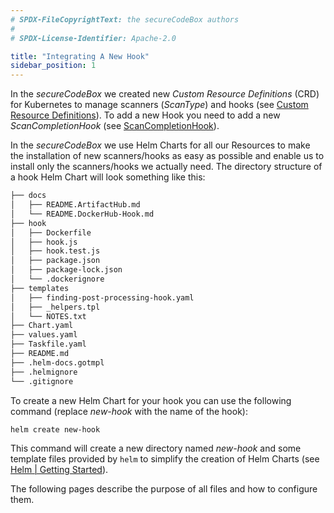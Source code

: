 ```yaml
---
# SPDX-FileCopyrightText: the secureCodeBox authors
#
# SPDX-License-Identifier: Apache-2.0

title: "Integrating A New Hook"
sidebar_position: 1
---
```


In the _secureCodeBox_ we created new _Custom Resource Definitions_ (CRD) for Kubernetes to manage scanners (_ScanType_) and hooks (see [Custom Resource Definitions](/docs/api/crds)).
To add a new Hook you need to add a new _ScanCompletionHook_ (see [ScanCompletionHook](/docs/api/crds/scan-completion-hook)).

In the _secureCodeBox_ we use Helm Charts for all our Resources to make the installation of new scanners/hooks as easy as possible and enable us to install only the scanners/hooks we actually need.
The directory structure of a hook Helm Chart will look something like this:

```bash
├── docs
│   ├── README.ArtifactHub.md
│   └── README.DockerHub-Hook.md
├── hook
│   ├── Dockerfile
│   ├── hook.js
│   ├── hook.test.js
│   ├── package.json
│   ├── package-lock.json
│   └── .dockerignore
├── templates
│   ├── finding-post-processing-hook.yaml
│   ├── _helpers.tpl
│   └── NOTES.txt
├── Chart.yaml
├── values.yaml
├── Taskfile.yaml
├── README.md
├── .helm-docs.gotmpl
├── .helmignore
└── .gitignore
```

To create a new Helm Chart for your hook you can use the following command (replace _new-hook_ with the name of the hook):

```bash
helm create new-hook
```

This command will create a new directory named _new-hook_ and some template files provided by `helm` to simplify the creation of Helm Charts (see [Helm | Getting Started](https://helm.sh/docs/chart_template_guide/getting_started/)).

The following pages describe the purpose of all files and how to configure them.
